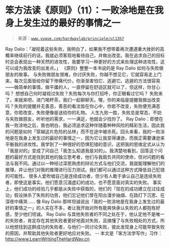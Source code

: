 # 笨方法读《原则》（11）：一败涂地是在我身上发生过的最好的事情之一

> 来源：[`www.yuque.com/hardwaylab/principle/ul13h7`](https://www.yuque.com/hardwaylab/principle/ul13h7)

<ne-p id="7fd3cafaf027e8c0fe9c0f56a2693d6c_p_2" data-lake-id="7fd3cafaf027e8c0fe9c0f56a2693d6c_p_2"><ne-text id="ube2a6b37" ne-bold="true">Ray Dalio：「凝视着这些失败，我明白了，如果我不想带着再次遭遇重大挫折的高概率继续前行的话，我就必须客观地看待自己，并做出改变。我在追求自己的目标时总会表现出一种天然的进攻性，我要学习一种更好的方式来处理这种进攻性，这可以成为我改变的出发点。」</ne-text></ne-p> <ne-p id="414cd3137dea6142f5d76eeaa954ea86_p_4" data-lake-id="414cd3137dea6142f5d76eeaa954ea86_p_4"><ne-text id="ub2a2f336">《原则》整整一本书说的是 Ray Dalio 如何与失败做朋友的故事。</ne-text></ne-p> <ne-p id="3d6dcf25e0c179e1b19a3c22ab9950d2_p_6" data-lake-id="3d6dcf25e0c179e1b19a3c22ab9950d2_p_6"><ne-text id="udb5af761">与失败做朋友很难，你讨厌失败，你越不想见它，它就容易走上门来，每次见面皆给你留下惨痛代价，你渐渐害怕它、逃避它。逃避的方法很容易——做简单的事情，做平庸的人，一直停留在舒适区就可以了，但这样，你甘心吗？</ne-text></ne-p> <ne-p id="5e57e2468019b4730a45a71eaeeb51a8_p_8" data-lake-id="5e57e2468019b4730a45a71eaeeb51a8_p_8"><ne-text id="ue09fafab">想想自己何时凝视过失败？失败每次与你打招呼，你正眼看过它吗？</ne-text></ne-p> <ne-p id="3bf897a315d99049f3766a1a8c7b33fc_p_10" data-lake-id="3bf897a315d99049f3766a1a8c7b33fc_p_10"><ne-text id="uc899510a">失败来了，来就来吧，进门喝杯茶，我们一起聊聊天。喔，你的来临是提醒我做出改变吗？失败的提醒并无善恶，善恶的看法皆在你心中，你若不改变，失败便充满恶意，你若改变，失败便像是送给你的礼物。</ne-text></ne-p> <ne-p id="352c62cb9d65f3af5a6bdf475c327d1a_p_12" data-lake-id="352c62cb9d65f3af5a6bdf475c327d1a_p_12"><ne-text id="u27506a1d">人生九败一胜，失败总是常态，不妨与失败做朋友，听听他的需求，一一满足，他就会少找你了。</ne-text></ne-p> <ne-p id="93b77f5fd235ba1e65cb9bcb1b54a3a3_p_14" data-lake-id="93b77f5fd235ba1e65cb9bcb1b54a3a3_p_14"><ne-text id="u0be1f37f" ne-bold="true">Ray Dalio：即使在我一败涂地之后，我也明白，我必须追求这种伴随着种种风险的精彩生活，因此我的问题是如何「穿越这片危险的丛林」而不在途中被杀死。回头来看，我的一败涂地是在我身上发生过的最好的事情之一，因为它让我变得谦逊，而我正需要谦逊来平衡我的进攻性。我学到了一种很好的恐惧犯错的意识，这把我的思维定式从认为「我是对的」变成了问自己「我怎么知道我是对的」。我清楚地看到，回答这个问题的最好方式是找到其他的独立思考者，他们与我肩负共同的使命，但对问题的看法与我不同。通过以一种经过深思熟虑的辩论方式与他们交流，我就能理解他们的推理，并让他们对我的推理进行压力测试。我们都可以通过这种方式降低自己犯错的可能性。</ne-text></ne-p> <ne-p id="390a7ed0e5c393061d9410d426a0fbc5_p_16" data-lake-id="390a7ed0e5c393061d9410d426a0fbc5_p_16"><ne-text id="u104dd8e8">很多人爱吹嘘自己是连续成功者，但少有人敢于承认自己是连续失败者，即使这是事实。他们愿意沉湎虚幻的成功，也不愿意面对真实的失败。</ne-text></ne-p> <ne-p id="18f693ff6bedb59851a40b056534ed5f_p_18" data-lake-id="18f693ff6bedb59851a40b056534ed5f_p_18"><ne-text id="u32a84bd1">事实上，他们成功的经验几乎都是从失败中获取的，他们的「现在的成功建立在过往成功」假设抹杀了失败的功劳，他们忘记他们曾在阳台漫步抽烟、在路灯下沉思、在深夜中痛哭……</ne-text></ne-p> <ne-p id="32d4d30f8035736e7cc7ac7fcb4c848c_p_20" data-lake-id="32d4d30f8035736e7cc7ac7fcb4c848c_p_20"><ne-text id="ufb5664c3">像 Ray Dalio 那样坦诚说出「我的一败涂地是在我身上发生过的最好的事情之一」的人实在不多，者让我开始对所有能爽快承认失败的人都抱有好感，至少他们坦诚。</ne-text></ne-p> <ne-p id="4259171599c37591824378938feb05a2_p_22" data-lake-id="4259171599c37591824378938feb05a2_p_22"><ne-text id="u934046c2">Ray Dalio 与其他失败者的不同之处在于，他认定他不是唯一的失败者，肯定存在其他失败者更好地面对失败，且搞懂了与失败相处的方式，所以他想找到这群成功的失败者，与他们一同讨论失败，彼此发现身上可能导致失败的原因，并帮助其他失败者更好地应对失败。</ne-text></ne-p> <ne-p id="16844ca04dbd612624cd65f15b95a05e_p_24" data-lake-id="16844ca04dbd612624cd65f15b95a05e_p_24"><ne-text id="uf949f6aa">--</ne-text></ne-p> <ne-p id="29db846bc431bd8b515aa625c99c90b2_p_26" data-lake-id="29db846bc431bd8b515aa625c99c90b2_p_26"><ne-text id="u4f13314b">本文是「笨方法学写作」习作：</ne-text>[<ne-text id="uc452cf1f">http://www.LearnWritingTheHardWay.cn</ne-text>](http://www.LearnWritingTheHardWay.cn)</ne-p>